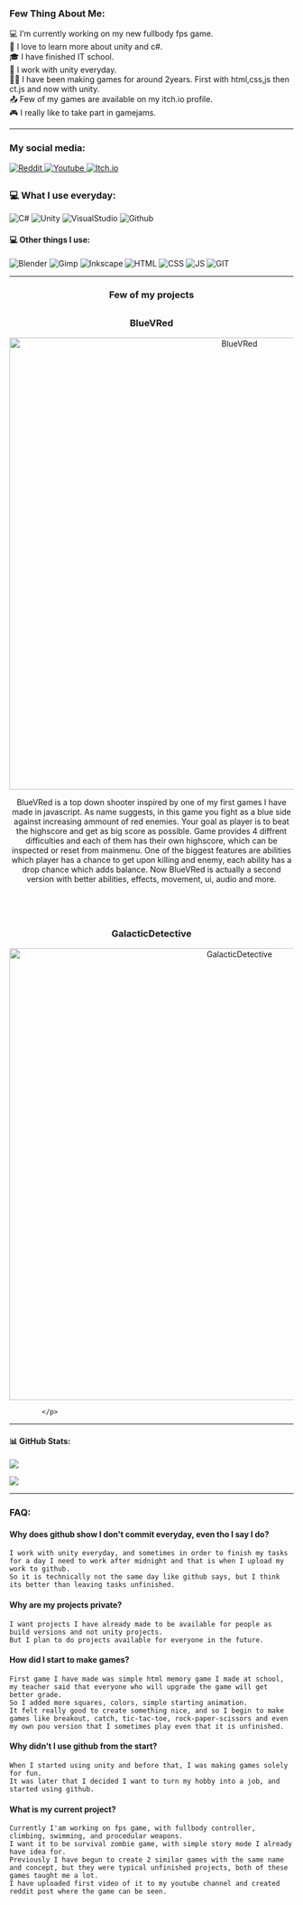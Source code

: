 <h3>Few Thing About Me:</h3>
💻 I’m currently working on my new fullbody fps game.<br>
🌱 I love to learn more about unity and c#.<br>
🎓 I have finished IT school.<br>
📅 I work with unity everyday.<br>
👨‍💻 I have been making games for around 2years. First with html,css,js then ct.js and now with unity.<br>
📤 Few of my games are available on my itch.io profile.<br>
🎮 I really like to take part in gamejams.

---

<h3>My social media:</h3>
<a href="https://www.reddit.com/user/Kosciaszek">
<img src="https://camo.githubusercontent.com/4ea8f4c29bcd0f7a538db2e8f7b965842e144544a4074a34d1927aa90027fec0/68747470733a2f2f696d672e736869656c64732e696f2f7374617469632f76313f7374796c653d666f722d7468652d6261646765266d6573736167653d52656464697426636f6c6f723d464634353030266c6f676f3d526564646974266c6f676f436f6c6f723d464646464646266c6162656c3d" alt="Reddit" />
</a>

<a href="https://www.youtube.com/channel/UCpaQbECuZZKc7-rOkEVQfEw">
<img src="https://camo.githubusercontent.com/9bbd418eba4e5ca72da9663efab9d832ebec5e1b1141c6edad4fdb618e262958/68747470733a2f2f696d672e736869656c64732e696f2f7374617469632f76313f7374796c653d666f722d7468652d6261646765266d6573736167653d596f755475626526636f6c6f723d464630303030266c6f676f3d596f7554756265266c6f676f436f6c6f723d464646464646266c6162656c3d" alt="Youtube" />
</a>

<a href="https://kosciach.itch.io/">
<img src="https://camo.githubusercontent.com/9fd682145e4f0d5b90aac147ca8f96a32465f0b739c99f07c43fb47a63e59cf2/68747470733a2f2f696d672e736869656c64732e696f2f7374617469632f76313f7374796c653d666f722d7468652d6261646765266d6573736167653d497463682e696f26636f6c6f723d464135433543266c6f676f3d497463682e696f266c6f676f436f6c6f723d464646464646266c6162656c3d" alt="Itch.io" />
</a>

##  

<h3>💻 What I use everyday:</h3>
<p float="left">
    <img src="https://img.shields.io/badge/c%23-%23239120.svg?style=for-the-badge&logo=c-sharp&logoColor=white" alt="C#" />
    <img src="https://img.shields.io/badge/Unity-%2320232a.svg?style=for-the-badge&logo=unity&logoColor=white" alt="Unity" />
    <img src="https://camo.githubusercontent.com/fd60f44029161b7287b32f4986ef98f1caa6705355d8df6d14db7de0b50a89ba/68747470733a2f2f696d672e736869656c64732e696f2f7374617469632f76313f7374796c653d666f722d7468652d6261646765266d6573736167653d56697375616c2b53747564696f26636f6c6f723d354332443931266c6f676f3d56697375616c2b53747564696f266c6f676f436f6c6f723d464646464646266c6162656c3d" alt="VisualStudio" />
        <img src="https://camo.githubusercontent.com/cca71357fe98ec5f8cd6ebab9044ad2901f4b64ebda379ac81608ed9f1caa1a0/68747470733a2f2f696d672e736869656c64732e696f2f7374617469632f76313f7374796c653d666f722d7468652d6261646765266d6573736167653d47697448756226636f6c6f723d313831373137266c6f676f3d476974487562266c6f676f436f6c6f723d464646464646266c6162656c3d" alt="Github" />
</p>


<h4>💻 Other things I use:</h4>
<p float="left">
    <img src="https://img.shields.io/badge/blender-%23F5792A.svg?style=for-the-badge&logo=blender&logoColor=white" alt="Blender" />
    <img src="https://camo.githubusercontent.com/4f3858ac63dd0f3200448b3757abf78345a95978716f35196a110aa573d0111e/68747470733a2f2f696d672e736869656c64732e696f2f7374617469632f76313f7374796c653d666f722d7468652d6261646765266d6573736167653d47494d5026636f6c6f723d354335353433266c6f676f3d47494d50266c6f676f436f6c6f723d464646464646266c6162656c3d" alt="Gimp" />
    <img src="https://camo.githubusercontent.com/77d3acdf1e6f3d365eed25cfea8126ae774cb89bb0ab9c220c5806a4df7a7ba5/68747470733a2f2f696d672e736869656c64732e696f2f7374617469632f76313f7374796c653d666f722d7468652d6261646765266d6573736167653d496e6b736361706526636f6c6f723d303030303030266c6f676f3d496e6b7363617065266c6f676f436f6c6f723d464646464646266c6162656c3d" alt="Inkscape" />
        <img src="https://camo.githubusercontent.com/d2da7e7ec8424780720101d4853c64dffb81dc69dfdd25a0ce88cdb3848bbc6f/68747470733a2f2f696d672e736869656c64732e696f2f7374617469632f76313f7374796c653d666f722d7468652d6261646765266d6573736167653d48544d4c3526636f6c6f723d453334463236266c6f676f3d48544d4c35266c6f676f436f6c6f723d464646464646266c6162656c3d" alt="HTML" />
        <img src="https://camo.githubusercontent.com/9fe0ddca8c80fd49703246ca3b9a894ddfdc9c1c80f6ab5de92bbe91471dbab8/68747470733a2f2f696d672e736869656c64732e696f2f7374617469632f76313f7374796c653d666f722d7468652d6261646765266d6573736167653d4353533326636f6c6f723d313537324236266c6f676f3d43535333266c6f676f436f6c6f723d464646464646266c6162656c3d" alt="CSS" />
        <img src="https://camo.githubusercontent.com/3aaee8bf7885dcf0cea8a5647c4514b7d800b1a730d38bce7dadf6bff883378d/68747470733a2f2f696d672e736869656c64732e696f2f7374617469632f76313f7374796c653d666f722d7468652d6261646765266d6573736167653d4a61766153637269707426636f6c6f723d323232323232266c6f676f3d4a617661536372697074266c6f676f436f6c6f723d463744463145266c6162656c3d" alt="JS" />
        <img src="https://camo.githubusercontent.com/42acc7ee3a18313a065e672e0835729edf3361dedb045d6c3cf8821fe30a1c2d/68747470733a2f2f696d672e736869656c64732e696f2f7374617469632f76313f7374796c653d666f722d7468652d6261646765266d6573736167653d47697426636f6c6f723d463035303332266c6f676f3d476974266c6f676f436f6c6f723d464646464646266c6162656c3d" alt="GIT" />
</p>

---

<h3 align="center">Few of my projects</h3>
<p>
    <h2 align="center">  </h2>
        <h3 align="center">BlueVRed</h3>
            <p align="center">
                <a href="https://kosciach.itch.io/bluevred">
                    <img src="https://img.itch.zone/aW1hZ2UvMTgwODM3NS8xMTg2NjA0OS5wbmc=/original/zoHZdX.png" alt="BlueVRed" width="800px"/>
                </a>
            </p>
            <p align="center">
                BlueVRed is a top down shooter inspired by one of my first games I have made in javascript.
As name suggests, in this game you fight as a blue side against increasing ammount of red enemies.
                Your goal as player is to beat the highscore and get as big score as possible. Game provides 4 diffrent difficulties and each of them has their own highscore, which can be inspected or reset from mainmenu.
One of the biggest features are abilities which player has a chance to get upon killing and enemy, each ability has a drop chance which adds balance.
                Now BlueVRed is actually a second version with better abilities, effects, movement, ui, audio and more.
            </p>
</p>
<br><br>
<p>
    <h2 align="center">  </h2>
        <h3 align="center">GalacticDetective</h3>
            <p align="center">
                <a href="https://kosciach.itch.io/galacticdetective">
                    <img src="https://img.itch.zone/aW1hZ2UvMTkxMjg1NC8xMTI1MDA1Ni5wbmc=/original/xmIj%2Fu.png" alt="GalacticDetective" width="800px"/>
                </a>
            </p>
            <p align="center">

            </p>
</p>

---

#### 📊 GitHub Stats:
![](https://github-readme-streak-stats.herokuapp.com/?user=Kosciach&theme=dark&hide_border=false)

[![](https://visitcount.itsvg.in/api?id=Kosciach&icon=5&color=1)](https://visitcount.itsvg.in)

---

<h3>FAQ:</h3>


<p>
    <h4>Why does github show I don't commit everyday, even tho I say I do?</h4>
    
    I work with unity everyday, and sometimes in order to finish my tasks for a day I need to work after midnight and that is when I upload my work to github.
    So it is technically not the same day like github says, but I think its better than leaving tasks unfinished.
</p>


<p>
    <h4>Why are my projects private?</h4>

    I want projects I have already made to be available for people as build versions and not unity projects.
    But I plan to do projects available for everyone in the future.
</p>


<p>
    <h4>How did I start to make games?</h4>
    
    First game I have made was simple html memory game I made at school, my teacher said that everyone who will upgrade the game will get better grade.
    So I added more squares, colors, simple starting animation.
    It felt really good to create something nice, and so I begin to make games like breakout, catch, tic-tac-toe, rock-paper-scissors and even my own pou version that I sometimes play even that it is unfinished.
</p>


<p>
    <h4>Why didn't I use github from the start?</h4>

    When I started using unity and before that, I was making games solely for fun.
    It was later that I decided I want to turn my hobby into a job, and started using github.
</p>


<p>
    <h4>What is my current project?</h4>
    
    Currently I'am working on fps game, with fullbody controller, climbing, swimming, and procedular weapons.
    I want it to be survival zombie game, with simple story mode I already have idea for.
    Previously I have begun to create 2 similar games with the same name and concept, but they were typical unfinished projects, both of these games taught me a lot.
    I have uploaded first video of it to my youtube channel and created reddit post where the game can be seen.
</p>

